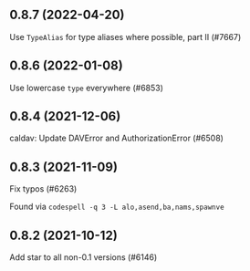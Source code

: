 ## 0.8.7 (2022-04-20)

Use `TypeAlias` for type aliases where possible, part II (#7667)

## 0.8.6 (2022-01-08)

Use lowercase `type` everywhere (#6853)

## 0.8.4 (2021-12-06)

caldav: Update DAVError and AuthorizationError (#6508)

## 0.8.3 (2021-11-09)

Fix typos (#6263)

Found via `codespell -q 3 -L alo,asend,ba,nams,spawnve`

## 0.8.2 (2021-10-12)

Add star to all non-0.1 versions (#6146)

